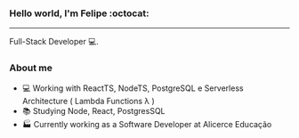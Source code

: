 <!-- <img align="right" width="400" height="400" src="https://hum-systems.com/site/templates/images/jobs/software-developer-2.png"> -->


### Hello world, I'm Felipe :octocat:
---
Full-Stack Developer 💻.

### About me
- 💻 Working with ReactTS, NodeTS, PostgreSQL e Serverless Architecture ( Lambda Functions λ )
- 📚 Studying Node, React, PostgresSQL 
- 🏭 Currently working as a Software Developer at Alicerce Educação
